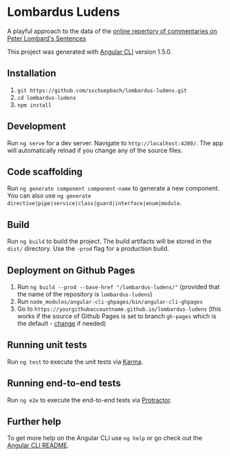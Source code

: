 # Lombardus Ludens

A playful approach to the data of the [online repertory of commentaries on Peter Lombard's Sentences](https://rcs.philsem.unibas.ch/)

This project was generated with [Angular CLI](https://github.com/angular/angular-cli) version 1.5.0.

## Installation

1. `git https://github.com/sschuepbach/lombardus-ludens.git`
2. `cd lombardus-ludens`
3. `npm install`

## Development

Run `ng serve` for a dev server. Navigate to `http://localhost:4200/`. The app will automatically reload if you change any of the source files.

## Code scaffolding

Run `ng generate component component-name` to generate a new component. You can also use `ng generate directive|pipe|service|class|guard|interface|enum|module`.

## Build

Run `ng build` to build the project. The build artifacts will be stored in the `dist/` directory. Use the `-prod` flag for a production build.

## Deployment on Github Pages

1. Run `ng build --prod --base-href "/lombardus-ludens/"` (provided that the name of the repository is `lombardus-ludens`)
2. Run `node_modules/angular-cli-ghpages/bin/angular-cli-ghpages`
3. Go to `https://yourgithubaccountname.github.io/lombardus-ludens` (this works if the source of Github Pages is set to branch `gh-pages` which is the default - [change](./settings/) if needed)

## Running unit tests

Run `ng test` to execute the unit tests via [Karma](https://karma-runner.github.io).

## Running end-to-end tests

Run `ng e2e` to execute the end-to-end tests via [Protractor](http://www.protractortest.org/).

## Further help

To get more help on the Angular CLI use `ng help` or go check out the [Angular CLI README](https://github.com/angular/angular-cli/blob/master/README.md).
